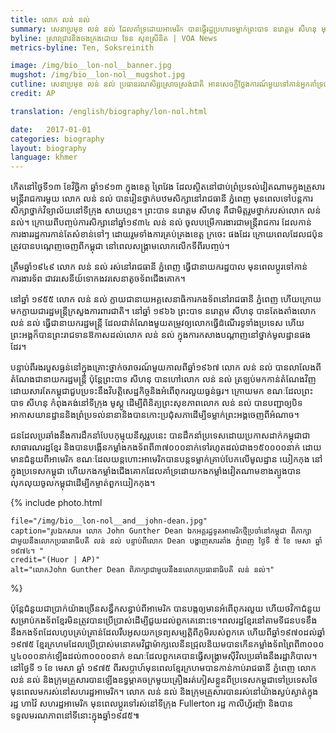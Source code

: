 ```yaml
---
title: លោក លន់ នល់ 
summary: សេនាប្រមុខ លន់ នល់ ដែល​គាំទ្រ​ដោយ​អាមេរិក បាន​ធ្វើ​រដ្ឋប្រហារ​​ទម្លាក់​ព្រះបាទ នរោត្តម សីហនុ មុន​ពេល​​ត្រូវ​បាន​បង្ខំ​ឲ្យ​ចាកចេញ​ពី​កម្ពុជា​ដោយ​​ខ្មែរ​ក្រហម​​នៅ​ឆ្នាំ​១៩៧៥។ 
byline: ស្រាវជ្រាវ​និង​ចងក្រង​ដោយ ទែន សុខស្រីនិត | VOA News
metrics-byline: Ten, Soksreinith

image: /img/bio__lon-nol__banner.jpg
mugshot: /img/bio__lon-nol__mugshot.jpg
cutline: សេនាប្រមុខ លន់ នល់ ប្រធាន​​រណសិរ្ស​ស្រោចស្រង់ជាតិ អាន​សេចក្តីថ្លែងការណ៍​មួយ​ទៅ​កាន់​អ្នក​គាំទ្រ​ថា កម្ពុជា​នឹង​ក្លាយ​ជា​សាធារណរដ្ឋ​ក្នុង​ពេល​ឆាប់ៗ​ខាង​មុខ​នេះ ភ្នំពេញ ថ្ងៃ​ទី​១១ ខែមេសា ឆ្នាំ​១៩៧០។ 
credit: AP

translation: /english/biography/lon-nol.html

date:   2017-01-01
categories: biography
layout: biography
language: khmer
---
```



កើត​នៅ​ថ្ងៃ​ទី​១៣ ខែ​វិច្ឆិកា ឆ្នាំ​១៩១៣ ​ក្នុង​ខេត្ត​ ព្រៃវែង ដែល​ស្ថិត​នៅ​ជាប់​ព្រំប្រទល់​វៀតណាម ​ក្នុង​គ្រួសារ​មន្ត្រី​រាជការ​មួយ លោក​ លន់ នល់ បាន​រៀន​ថ្នាក់​បឋមសិក្សា​នៅ​រាជធានី ភ្នំពេញ មុន​ពេល​ទៅ​បន្ត​ការ​សិក្សា​ថ្នាក់​វិទ្យាល័យ​នៅ​ទីក្រុង សាយហ្គន។ ព្រះបាទ នរោត្តម សីហនុ គឺ​ជា​មិត្តរួម​ថ្នាក់​របស់​លោក​ លន់ នល់។ 
ក្រោយ​ពី​បញ្ចប់​ការ​សិក្សា​នៅ​ឆ្នាំ​១៩៣៤ លន់ នល់ ចូល​បម្រើការ​ងារ​ជា​មន្ត្រីរាជការ ដែល​កាន់​ការងារ​រដ្ឋការ​កាន់​តែ​សំខាន់​ទៅៗ ដោយ​រួម​ទាំង​ការ​គ្រប់គ្រង​ខេត្ត ក្រចេះ ផង​ដែរ ក្រោយ​ពេល​ដែល​ជប៉ុន​ត្រូវ​បាន​បណ្តេញ​ចេញ​ពី​កម្ពុជា នៅពេល​សង្គ្រាម​លោកលើក​ទី​ពីរ​បញ្ចប់​។ 

ត្រឹម​ឆ្នាំ​១៩៤៩ លោក លន់ នល់ រស់នៅ​រាជធានី ភ្នំពេញ  ធ្វើ​​ជា​នាយក​រដ្ឋបាល មុនពេល​​​ប្តូរ​ទៅ​កាន់​ការងារ​ទ័ព ជាវរសេនីយ៍ទោ​កងវរសេនាតូច​ទ័ព​ជើង​គោក។

នៅ​ឆ្នាំ ១៩៥៥ លោក លន់ នល់ ក្លាយ​ជា​នាយអគ្គសេនាធិការ​កងទ័ព​នៅ​រាជធានី ភ្នំពេញ ហើយ​ក្រោយ​មក​ក្លាយ​ជា​រដ្ឋមន្ត្រី​ក្រសួង​ការពារ​ជាតិ។ នៅ​ឆ្នាំ ១៩៦៦ ព្រះបាទ​ នរោត្តម សីហនុ បាន​តែងតាំង​លោក លន់ នល់ ធ្វើ​ជា​នាយករដ្ឋមន្ត្រី ដែល​ជា​តំណែង​មួយ​​តម្រូវ​ឲ្យលោក​ធ្វើ​ដំណើរ​ទូទាំង​ប្រទេស ហើយ​ព្រះអង្គ​ក៏​បាន​ព្រះរាជទាន​ឱកាស​ដល់​លោក​​ លន់ នល់ ក្នុង​ការ​កសាង​បណ្តាញ​នៅ​ថ្នាក់​មូលដ្ឋាន​ផង​ដែរ។ 

បន្ទាប់​ពី​រង​របួស​ធ្ងន់​នៅ​ក្នុង​គ្រោះថ្នាក់​ចរាចរណ៍​មួយ​កាល​ពី​ឆ្នាំ​១៩៦៧ លោក លន់ នល់ បាន​លាលែង​ពីតំណែង​ជា​នាយករដ្ឋមន្ត្រី ប៉ុន្តែ​ព្រះបាទ សីហនុ បាន​ហៅលោក​ លន់ នល់ ត្រឡប់​មក​​កាន់​តំណែង​វិញ ដោយសារ​តែ​កម្ពុជា​ជួប​ប្រទះ​នឹង​វិបត្តិ​សេដ្ឋកិច្ច​និង​អំពើ​ពុករលួយ​ធ្ងន់ធ្ងរ។ ក្រោយ​មក ខណៈ​ដែល​ព្រះបាទ សីហនុ កំពុង​គង់​នៅ​ទីក្រុង មូស្គូ ដើម្បីពិនិត្យ​ព្រះសុខភាព​​លោក លន់ នល់ បាន​បញ្ជា​ឲ្យ​បិទ​អាកាសយានដ្ឋាន​​និង​​ព្រំប្រទល់​នានា​ និង​បាន​កោះ​ប្រជុំ​សភា​ដើម្បី​ទម្លាក់​ព្រះអង្គ​ចេញ​ពី​អំណាច​។ 

ជន​ដែល​​ប្រឆាំ​ង​នឹង​ការ​ដឹកនាំ​បែប​​កុម្មុយនីស្ត​រូប​នេះ បាន​ដឹកនាំ​ប្រទេស​ដោយ​ប្រកាស​ដាក់​កម្ពុជា​ជា​សាធារណរដ្ឋ​ខ្មែរ និង​បាន​​បង្កើន​កម្លាំង​កងទ័ព​ពី​៣៧០០០​នាក់​ទៅ​រហូត​ដល់​ជាង​១៥០០០០​នាក់​ ដោយ​មាន​ជំនួយ​ពី​អាមេរិក ខណៈ​ដែល​យន្តហោះ​អាមេរិក​បាន​បន្ត​ទម្លាក់​គ្រាប់បែក​លើ​មូលដ្ឋាន យៀកកុង នៅ​ក្នុង​ប្រទេស​កម្ពុជា ហើយ​កងកម្លាំង​ជើង​គោក​ដែល​គាំទ្រ​ដោយ​កងកម្លាំង​វៀតណាម​ខាង​ត្បូង​បាន​លុកលុយ​ចូល​កម្ពុជា​ដើម្បី​កម្ចាត់​ពួក​យៀកកុង។ 



{% include photo.html

	file="/img/bio__lon-nol__and__john-dean.jpg"
	caption="រូបឯកសារ៖ លោក John Gunther Dean ឯកអគ្គរដ្ឋទូត​អាមេរិក​ថ្មី​ប្រចាំ​នៅ​កម្ពុជា ពិភាក្សា​ជាមួយ​នឹង​លោក​ប្រធានាធិបតី​ លន់ នល់ បន្ទាប់​ពី​លោក Dean បង្ហាញ​សារតាំង ភ្នំពេញ ថ្ងៃ​ទី​ ៥ ខែ​ មេសា ឆ្នាំ ១៩៧៤។ "
	credit="(Huor | AP)"
	alt="លោកJohn Gunther Dean ពិភាក្សា​ជាមួយ​​នឹងន​លោក​​ប្រធានាធិបតី​ លន់ នល់។"

%}


ប៉ុន្តែ​​ជំនួយ​ជា​ប្រាក់​យ៉ាង​ច្រើន​សន្ធឹកសន្ធាប់​ពី​អាមេរិក ​បាន​បង្ក​ឲ្យ​មាន​អំពើ​ពុករលួយ ហើយ​ថវិកា​ជំនួយ​សម្រាប់​​កងទ័ព​ខ្មែរ​​​មិន​ត្រូវ​​បាន​ប្រើប្រាស់​ដើម្បី​ជួយ​ដល់​ពួកគេ​នោះ​ទេ។ ​ពលរដ្ឋខ្មែរ​នៅ​តាម​ទីជនបទខឹង​នឹង​​កងទ័ព​ដែល​ហូប​គ្រប់គ្រាន់​ដែល​រឹបអូស​យក​ទ្រព្យ​សម្បត្តិ​​​ពី​ភូមិ​របស់​ពួកគេ ហើយ​ពី​ឆ្នាំ​១៩៧០​ដល់​ឆ្នាំ​១៩៧៥ ខ្មែរក្រហម​ដែល​ប្រើប្រាស់​មនោគមវិជ្ជា​ម៉ាក្សលេនីន​ជ្រុលនិយម​បានកើនកម្លាំង​​ទ័ពព្រៃ​ពី​​​៣០០០​​ឬ​៤០០០​នាក់ឡើង​ដល់​៣០០០០​នាក់ ខណៈ​ដែល​ពួកគេ​បាន​ធ្វើ​សង្គ្រាម​ស៊ីវិល​ប្រឆាំង​នឹង​រដ្ឋាភិបាល។ 
នៅ​ថ្ងៃ​ទី ​១ ខែ មេសា ឆ្នាំ ១៩៧៥ ពីរ​សប្តាហ៍​មុន​​ពេល​ខ្មែរ​ក្រហម​បាន​កាន់​កាប់​រាជធានី ភ្នំពេញ លោក លន់ នល់ និង​ក្រុមគ្រួសារ​បាន​ឡើង​ឧទ្ធម្ភាគចក្រ​មួយ​គ្រឿង​រត់ភៀសខ្លួន​​​ពី​ប្រទេស​កម្ពុជា​​ទៅ​​​ប្រទេស​ថៃ មុន​ពេល​មក​​រស់​នៅ​សហរដ្ឋអាមេរិក។ លោក លន់ នល់ និង​ក្រុមគ្រួសារ​បាន​រស់នៅ​យ៉ាង​ស្ងប់ស្ងាត់​ក្នុង​រដ្ឋ ហាវ៉ៃ សហរដ្ឋអាមេរិក មុនពេល​​ប្តូរ​ទៅ​រស់​នៅ​ទីក្រុង Fullerton រដ្ឋ កាលីហ្វ័រញ៉ា និង​បាន​ទទួលមរណភាព​​នៅ​ទីនោះ​ក្នុង​ឆ្នាំ​១៩៨៥៕ 


